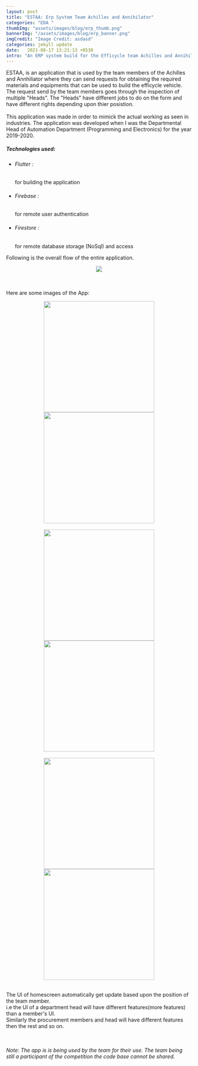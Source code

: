 ```yaml
---
layout: post
title: "ESTAA: Erp System Team Achilles and Annihilator"
categories: "EDA "
thumbImg: "assets/images/blog/erp_thumb.png"
bannerImg: "/assets/images/blog/erp_banner.png"
imgCredit: "Image Credit: asdasd"
categories: jekyll update
date:   2021-08-17 13:21:13 +0530
intro: "An ERP system build for the Efficycle team Achilles and Annihilator that is used to obtain materials and equipments for building the vehicle"
---
```


<p>
ESTAA, is an application that is used by the team members of the Achilles and Annhiliator where they can send requests for obtaining the required materials and equipments that can be used to build the efficycle vehicle.
The request send by the team members goes through the inspection of multiple "Heads". The "Heads" have different jobs to do on the form and have different rights depending upon thier posistion.
<br>
<br>
This application was made in order to mimick the actual working as seen in industries.
The application was developed when I was the Departmental Head of Automation Department (Programming and Electronics) for the year 2019-2020.

</p>

<h5 class="my-3">Technologies used:</h5>
<ul class="mb-5">
<li class="mb-2"><h6>Flutter :</h6> for building the application</li>
<li class="mb-2"><h6>Firebase :</h6> for remote user authentication</li>
<li class="mb-2"><h6>Firestore :</h6> for remote database storage (NoSql) and access</li>
</ul>

Following is the overall flow of the entire application.
<div style="text-align: center;">
    <img src="{{ site.baseurl }}/assets/images/blog/erp_flow.png"> 
</div>

<br>
<br>

Here are some images of the App:
<div style="text-align: center;">
    <img src="{{ site.baseurl }}/assets/images/blog/esta 1.jpg" width="300"> 
    <img src="{{ site.baseurl }}/assets/images/blog/esta 2.jpg" width="300"> 
</div>
<br>
<div style="text-align: center;">
    <img src="{{ site.baseurl }}/assets/images/blog/esta 3.jpg" width="300"> 
    <img src="{{ site.baseurl }}/assets/images/blog/esta 4.jpg" width="300"> 
</div>
<br>
<div style="text-align: center;">
    <img src="{{ site.baseurl }}/assets/images/blog/esta 5.jpg" width="300"> 
    <img src="{{ site.baseurl }}/assets/images/blog/esta 6.jpg" width="300"> 
</div>
<br>

<p>
The UI of homescreen automatically get update based upon the position of the team member.
<br>
i.e the UI of a department head will have different features(more features) than a member's UI.
<br>
Similarly the procurement members and head will have different features then the rest and so on.</p>


<br>
<br>
<i>Note: The app is is being used by the team for their use. The team being still a participant of the competition the code base cannot be shared.</i>
